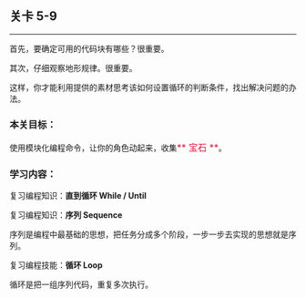 ## 关卡 5-9

------
首先，要确定可用的代码块有哪些？很重要。

其次，仔细观察地形规律。很重要。

这样，你才能利用提供的素材思考该如何设置循环的判断条件，找出解决问题的办法。

### 本关目标：
使用模块化编程命令，让你的角色动起来，收集<font color=#DC143C size=3>** 宝石 **</font>。

### 学习内容：
复习编程知识：**直到循环 While / Until**

复习编程知识：**序列 Sequence**

序列是编程中最基础的思想，把任务分成多个阶段，一步一步去实现的思想就是序列。

复习编程技能：**循环 Loop**

循环是把一组序列代码，重复多次执行。
